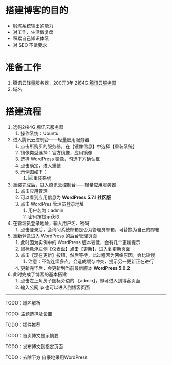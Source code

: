 # 搭建博客的目的

- 锻炼系统输出的能力
- 对工作、生活做复盘
- 积累自己知识体系
- 对 SEO 不做要求

# 准备工作

1. 腾讯云轻量服务器，200元3年 2核4G [腾讯云服务器](https://cloud.tencent.com/act/2022season?cps_key=0471aaa1dd929c026ecac69dbd81cb64&from=season2022)
2. 域名

# 搭建流程

1. 选购2核4G 腾讯云服务器
   1. 操作系统：Ubuntu
2. 进入腾讯云控制台——轻量应用服务器
   1. 点击所购买的服务器，在【镜像信息】中选择【重装系统】
   2. 镜像类型选择：官方镜像，应用镜像
   3. 选择 WordPress 镜像，勾选下方确认框
   4. 点击确定，进入重装
   5. 示例图如下：
      1. ![重装系统](https://124.221.139.203/wp-content/uploads/2022/03/%E9%87%8D%E8%A3%85%E7%B3%BB%E7%BB%9F.png)
3. 重装完成后，进入腾讯云控制台——轻量应用服务器
   1. 点击应用管理
   2. 可以看到应用信息为 **WordPress 5.7.1 社区版**
   3. 点击 WordPres 管理员登录地址
      1. 用户名为：admin
      2. 密码按提示获取
4. 在管理员登录地址，输入用户名、密码
   1. 点击登录后，会询问系统邮箱是否为管理员邮箱，可替换为自己的邮箱
5. 重新登录进入 WordPress 的后台管理页面
   1. 此时因为实例中的 WordPress 版本较低，会有几个更新提示
   2. 鼠标悬浮左侧【仪表盘】点击【更新】，进入到更新页面
   3. 点击【现在更新】按钮，然后等待，此过程因为网络原因，会比较慢
      1. 注意：不能连续多点，会造成缓存冲突，提示另一更新正在进行
   4. 更新完毕后，会更新到当前最新版本 **WordPress 5.9.2**
6. 此时完成了博客的基本搭建
   1. 点击左上角房子图标旁边的 【admin】，即可进入到博客页面
   2. 输入公网 ip 也可以进入到博客页面

---

TODO：域名解析

TODO: 主题选择及设置

TODO：插件推荐

TODO：首页博文显示摘要

TODO：发布博文到指定页面

TODO：去除下方 自豪地采用WordPress